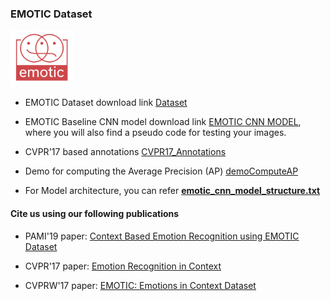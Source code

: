 ### EMOTIC Dataset

<img src="EMOTIC_mean_images/emotic_logo.png" alt="drawing" width="100"/>

+ EMOTIC Dataset download link [Dataset](https://drive.google.com/uc?id=1EsBVs6UKaFhI7pkNyGuUJ2oxK0jzKY5F&export=download)

+ EMOTIC Baseline CNN model download link [EMOTIC CNN MODEL](https://www.dropbox.com/sh/mbcbih89nden05n/AABOvOu-P4yr2pQ5kZJJ_3Rla?dl=0), where you will also find a pseudo code for testing your images. 

+ CVPR'17 based annotations [CVPR17_Annotations](https://www.dropbox.com/s/fm1iokznqig7apc/CVPR17_Annotations.mat?dl=0)

+ Demo for computing the Average Precision (AP) [demoComputeAP](https://www.dropbox.com/s/7bff0ucw2monn38/demoComputeAP.zip?dl=0)

+ For Model architecture, you can refer [**emotic_cnn_model_structure.txt**](https://github.com/rkosti/emotic/blob/master/emotic_cnn_model_structure.txt)

#### Cite us using our following publications
+ PAMI'19 paper: [Context Based Emotion Recognition using EMOTIC Dataset](https://ieeexplore.ieee.org/document/8713881)

+ CVPR'17 paper: [Emotion Recognition in Context](http://openaccess.thecvf.com/content_cvpr_2017/html/Kosti_Emotion_Recognition_in_CVPR_2017_paper.html)

+ CVPRW'17 paper: [EMOTIC: Emotions in Context Dataset](http://openaccess.thecvf.com/content_cvpr_2017_workshops/w41/html/Lapedriza_EMOTIC_Emotions_in_CVPR_2017_paper.html)
